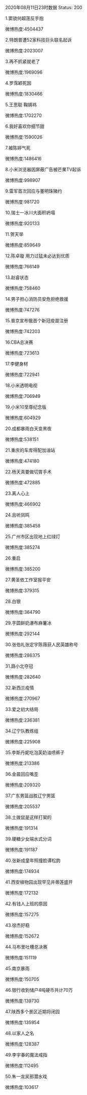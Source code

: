 2020年08月11日23时数据
Status: 200

1.窦骁何超莲反手抱

微博热度:4504437

2.特朗普遭52家科技巨头联名起诉

微博热度:2023007

3.再不抓紧就老了

微博热度:1969096

4.罗霈颖死因

微博热度:1830466

5.王思聪 鞠婧祎

微博热度:1702270

6.我好喜欢你细节甜

微博热度:1590026

7.被陈婷气死

微博热度:1486416

8.小米浏览器因屏蔽广告被芒果TV起诉

微博热度:998907

9.雷军首次回应与董明珠赌约

微博热度:981720

10.瑞士一冰川大面积坍塌

微博热度:920133

11.贺天举

微博热度:859649

12.陈卓璇 用力过猛未必达到优质

微博热度:766149

13.赵睿状态

微博热度:758460

14.男子担心消防员安危拒绝救援

微博热度:747276

15.普京宣布俄首个新冠疫苗注册

微博热度:742203

16.CBA总决赛

微博热度:723613

17.李健身材

微博热度:722941

18.小米透明电视

微博热度:706949

19.小米10至尊纪念版

微博热度:604929

20.成都暴雨白天变黑夜

微博热度:538151

21.重庆的车库得配加油站

微博热度:474180

22.杨天真要做切胃手术

微博热度:472885

23.离人心上

微博热度:466902

24.且听凤鸣

微博热度:385458

25.广州市区出现地上红绿灯

微博热度:385274

26.重启

微博热度:385200

27.黄圣依工作室报平安

微博热度:379315

28.白银

微博热度:364790

29.芋圆鲜奶瀑布麻薯冰

微博热度:292144

30.张伯礼张定宇陈薇获人民英雄称号

微博热度:286375

31.路小北夺冠

微博热度:282640

32.新西兰疫情

微博热度:270967

33.爱之初大结局

微博热度:236381

34.辽宁队教练组

微博热度:225908

35.李斯丹妮吃泡芙奶油喷裤子

微博热度:213386

36.金晨回应嘴歪

微博热度:209320

37.广东男篮战胜辽宁男篮

微博热度:205537

38.土拨鼠是这样打架的

微博热度:191314

39.硬糖少女端水式分词

微博热度:191187

40.张新成童年照撞脸谭松韵

微博热度:174934

41.西安植物园出现罕见并蒂莲盛开

微博热度:172132

42.有钱人上班的原因

微博热度:157275

43.徐杰好稳

微博热度:152672

44.马布里吐槽总决赛

微博热度:151119

45.南京暴雨

微博热度:150705

46.银行收到储户4吨硬币共计70万

微博热度:139730

47.陕西多个景区近期将闭园

微博热度:135954

48.以家人之名

微博热度:128387

49.李宇春的魔法戒指

微博热度:112495

50.朱一龙吴邪潜水戏

微博热度:103617

